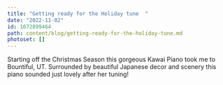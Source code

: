 ```yaml
---
title: "Getting ready for the Holiday tune  "
date: "2022-11-02"
id: 1672899464
path: content/blog/getting-ready-for-the-holiday-tune.md
photoset: []
---
```

Starting off the Christmas Season this gorgeous Kawai Piano took me to Bountiful, UT. Surrounded by beautiful Japanese decor and scenery this piano sounded just lovely after her tuning!